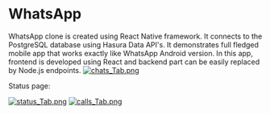 # WhatsApp
WhatsApp clone is created using React Native framework. It connects to the PostgreSQL database using Hasura Data API's. It demonstrates full fledged mobile app that works exactly like WhatsApp Android version. In this app, frontend is developed using React and backend part can be easily replaced by Node.js endpoints. 
[![chats_Tab.png](https://s9.postimg.org/on0hcsnan/chats_Tab.png)](https://postimg.org/image/rtv0wf7qj/)

Status page:

[![status_Tab.png](https://s9.postimg.org/4todjjk1b/status_Tab.png)](https://postimg.org/image/l4ohfuwiz/)
[![calls_Tab.png](https://s9.postimg.org/5vyk262vj/calls_Tab.png)](https://postimg.org/image/9fkhrz5l7/)
